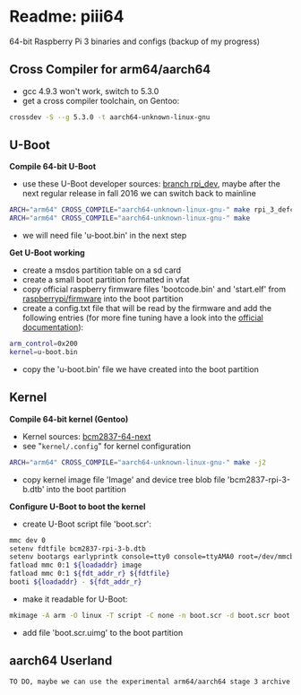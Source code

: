 # Readme: piii64
64-bit Raspberry Pi 3 binaries and configs (backup of my progress)

## Cross Compiler for arm64/aarch64
- gcc 4.9.3 won't work, switch to 5.3.0
- get a cross compiler toolchain, on Gentoo:
```.sh
crossdev -S --g 5.3.0 -t aarch64-unknown-linux-gnu
```

## U-Boot
**Compile 64-bit U-Boot**
- use these U-Boot developer sources: [branch rpi_dev](https://github.com/swarren/u-boot.git), maybe after the next regular release in fall 2016 we can switch back to mainline
```.sh
ARCH="arm64" CROSS_COMPILE="aarch64-unknown-linux-gnu-" make rpi_3_defconfig
ARCH="arm64" CROSS_COMPILE="aarch64-unknown-linux-gnu-" make
```
- we will need file 'u-boot.bin' in the next step

**Get U-Boot working**
- create a msdos partition table on a sd card
- create a small boot partition formatted in vfat
- copy official raspberry firmware files 'bootcode.bin' and 'start.elf' from [raspberrypi/firmware](https://github.com/raspberrypi/firmware/boot) into the boot partition
- create a config.txt file that will be read by the firmware and add the following entries (for more fine tuning have a look into the [official documentation](https://www.raspberrypi.org/documentation/configuration/config-txt.md)):
```.sh
arm_control=0x200
kernel=u-boot.bin
```
- copy the 'u-boot.bin' file we have created into the boot partition

## Kernel
**Compile 64-bit kernel (Gentoo)**
- Kernel sources: [bcm2837-64-next](https://github.com/anholt/linux/tree/bcm2837-64-next)
- see "`kernel/.config`" for kernel configuration
```.sh
ARCH="arm64" CROSS_COMPILE="aarch64-unknown-linux-gnu-" make -j2
```
- copy kernel image file 'Image' and device tree blob file 'bcm2837-rpi-3-b.dtb' into the boot partition

**Configure U-Boot to boot the kernel**
- create U-Boot script file 'boot.scr':
```.sh
mmc dev 0
setenv fdtfile bcm2837-rpi-3-b.dtb
setenv bootargs earlyprintk console=tty0 console=ttyAMA0 root=/dev/mmcblk0p2 rootwait
fatload mmc 0:1 ${loadaddr} image
fatload mmc 0:1 ${fdt_addr_r} ${fdtfile}
booti ${loadaddr} - ${fdt_addr_r}
```
- make it readable for U-Boot:
```.sh
mkimage -A arm -O linux -T script -C none -n boot.scr -d boot.scr boot.scr.uimg
```
- add file 'boot.scr.uimg' to the boot partition

## aarch64 Userland
```.sh
TO DO, maybe we can use the experimental arm64/aarch64 stage 3 archive from Gentoo
```
